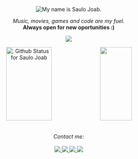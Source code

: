 <p align="center">
  <img src="https://readme-typing-svg.demolab.com?font=Lato&weight=900&size=26&pause=19000&color=F7F7F7&center=true&vCenter=true&width=435&lines=My+name+is+Saulo+Joab." alt="My name is Saulo Joab." />
</p>
<p align="center">
  <i>Music, movies, games and code are my fuel.</i><br>
    <b>Always open for new oportunities :)</b>
  
</p>
<p align="center">
    <img src="https://komarev.com/ghpvc/?username=saulojoab&color=gray" />
</p>

<div align="center">  
  <img width="49%" height="195px" src="https://readme-status-saulojoab.vercel.app/api?username=saulojoab&show_icons=true&hide_border=true&title_color=FFFFFF&icon_color=FFFFFF&text_color=76A6DD&bg_color=0d1117" alt="Github Status for Saulo Joab" /> 
  <img width="41%" height="195px" src="https://readme-status-saulojoab.vercel.app/api/top-langs/?username=saulojoab&count_private=true&hide=java,makefile,jupyter+notebook&layout=compact&hide_border=true&title_color=FFFFFF&text_color=76A6DD&bg_color=0d1117" />
</div><br>

<p align="center">
    <i>Contact me:</i><br><br>
    <a href="http://twitter.com/saulojoab" target="_blank">
        <img src="https://img.shields.io/badge/-X/Twitter-black?style=flat-square&logo=X&logoColor=white&link=https://www.twitter.com/saulojoab/" />
    </a>
    <a href="http://instagram.com/saulojoab" target="_blank">
        <img src="https://img.shields.io/badge/-Instagram-C13584?style=flat-square&labelColor=C13584&logo=instagram&logoColor=white&link=https://www.instagram.com/saulojoab/" />
    </a>
    <a href="http://www.linkedin.com/in/saulojoab" target="_blank">
        <img src="https://img.shields.io/badge/-LinkedIn-blue?style=flat-square&logo=Linkedin&logoColor=white&link=https://www.linkedin.com/in/saulojoab/" />
    </a>
    <a href="mailto:me@hellosaulo.com">
        <img src="https://img.shields.io/badge/-Gmail-D14836?style=flat-square&logo=gmail&logoColor=white&link=me@hellosaulo.com" />
    </a>
</p>
